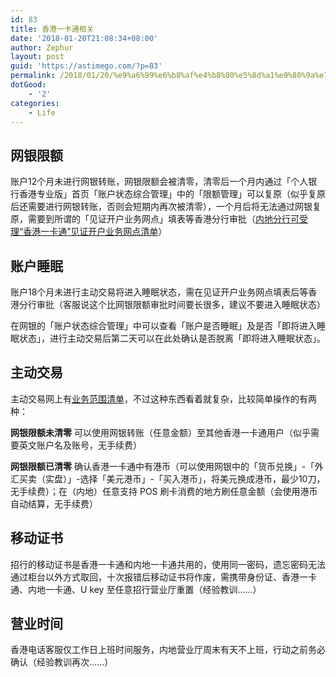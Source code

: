 ```yaml
---
id: 83
title: 香港一卡通相关
date: '2018-01-20T21:08:34+08:00'
author: Zephur
layout: post
guid: 'https://astimego.com/?p=83'
permalink: /2018/01/20/%e9%a6%99%e6%b8%af%e4%b8%80%e5%8d%a1%e9%80%9a%e7%9b%b8%e5%85%b3/
dotGood:
    - '2'
categories:
    - Life
---
```


## 网银限额

账户12个月未进行网银转账，网银限额会被清零，清零后一个月内通过「个人银行香港专业版」首页「账户状态综合管理」中的「限额管理」可以复原（似乎复原后还需要进行网银转账，否则会短期内再次被清零），一个月后将无法通过网银复原，需要到所谓的「见证开户业务网点」填表等香港分行审批（[内地分行可受理“香港一卡通”见证开户业务网点清单](http://95555.cmbchina.com/Common/CmbAdv.aspx?id=jzkh)）

<!-- more -->

## 账户睡眠

账户18个月未进行主动交易将进入睡眠状态，需在见证开户业务网点填表后等香港分行审批（客服说这个比网银限额审批时间要长很多，建议不要进入睡眠状态）

在网银的「账户状态综合管理」中可以查看「账户是否睡眠」及是否「即将进入睡眠状态」，进行主动交易后第二天可以在此处确认是否脱离「即将进入睡眠状态」。

## 主动交易

主动交易网上有[业务范围清单](http://images.cmbchina.com/cmbcms/201204/fa04cad8-e82c-4fd7-b25b-8b2d66ec19d6.pdf)，不过这种东西看着就复杂，比较简单操作的有两种：

**网银限额未清零** 可以使用网银转账（任意金额）至其他香港一卡通用户（似乎需要英文账户名及账号，无手续费）

**网银限额已清零** 确认香港一卡通中有港币（可以使用网银中的「货币兑换」-「外汇买卖（实盘）」-选择「美元港币」-「买入港币」，将美元换成港币，最少10刀，无手续费）；在（内地）任意支持 POS 刷卡消费的地方刷任意金额（会使用港币自动结算，无手续费）

## 移动证书

招行的移动证书是香港一卡通和内地一卡通共用的，使用同一密码，遗忘密码无法通过柜台以外方式取回，十次报错后移动证书将作废，需携带身份证、香港一卡通、内地一卡通、U key 至任意招行营业厅重置（经验教训……）

## 营业时间

香港电话客服仅工作日上班时间服务，内地营业厅周末有天不上班，行动之前务必确认（经验教训再次……）